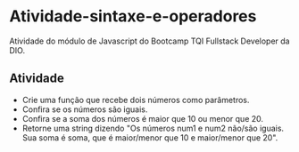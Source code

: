# Atividade-sintaxe-e-operadores

Atividade do módulo de Javascript do Bootcamp TQI Fullstack Developer da DIO.

## Atividade
- Crie uma função que recebe dois números como parâmetros.
- Confira se os números são iguais.
- Confira se a soma dos números é maior que 10 ou menor que 20.
- Retorne uma string dizendo "Os números num1 e num2 não/são iguais. Sua soma é soma, que é maior/menor que 10 e maior/menor que 20".